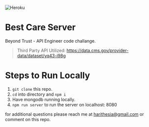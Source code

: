 ![Heroku](https://heroku-badge.herokuapp.com/?app=intense-ocean-23310)

# Best Care Server
Beyond Trust - API Engineer code challange. 

> Third Party API Utilized: https://data.cms.gov/provider-data/dataset/yq43-i98g


# Steps to Run Locally
1. `git clone` this repo.
2. `cd` into directory and `npm i`
3. Have mongodb running locally. 
4. `npm run server` to run the server on localhost: 8080

for additional questions please reach me at harithesia@gmail.com or comment on this repo. 
